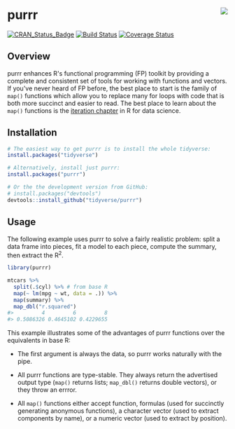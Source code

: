 
<!-- README.md is generated from README.Rmd. Please edit that file -->
purrr <img src="logo.png" align="right" />
==========================================

[![CRAN\_Status\_Badge](http://www.r-pkg.org/badges/version/purrr)](http://cran.r-project.org/package=purrr) [![Build Status](https://travis-ci.org/tidyverse/purrr.svg?branch=master)](https://travis-ci.org/tidyverse/purrr) [![Coverage Status](https://img.shields.io/codecov/c/github/tidyverse/purrr/master.svg)](https://codecov.io/github/tidyverse/purrr?branch=master)

Overview
--------

purrr enhances R's functional programming (FP) toolkit by providing a complete and consistent set of tools for working with functions and vectors. If you've never heard of FP before, the best place to start is the family of `map()` functions which allow you to replace many for loops with code that is both more succinct and easier to read. The best place to learn about the `map()` functions is the [iteration chapter](http://r4ds.had.co.nz/iteration.html) in R for data science.

Installation
------------

``` r
# The easiest way to get purrr is to install the whole tidyverse:
install.packages("tidyverse")

# Alternatively, install just purrr:
install.packages("purrr")

# Or the the development version from GitHub:
# install.packages("devtools")
devtools::install_github("tidyverse/purrr")
```

Usage
-----

The following example uses purrr to solve a fairly realistic problem: split a data frame into pieces, fit a model to each piece, compute the summary, then extract the R<sup>2</sup>.

``` r
library(purrr)

mtcars %>%
  split(.$cyl) %>% # from base R
  map(~ lm(mpg ~ wt, data = .)) %>%
  map(summary) %>%
  map_dbl("r.squared")
#>         4         6         8 
#> 0.5086326 0.4645102 0.4229655
```

This example illustrates some of the advantages of purrr functions over the equivalents in base R:

-   The first argument is always the data, so purrr works naturally with the pipe.

-   All purrr functions are type-stable. They always return the advertised output type (`map()` returns lists; `map_dbl()` returns double vectors), or they throw an errror.

-   All `map()` functions either accept function, formulas (used for succinctly generating anonymous functions), a character vector (used to extract components by name), or a numeric vector (used to extract by position).
